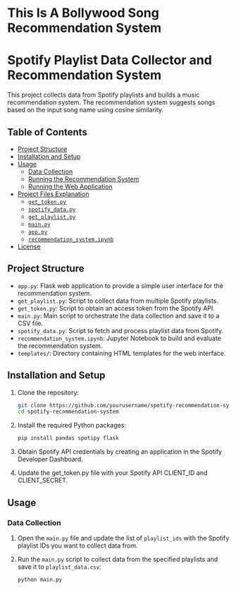 # This Is A Bollywood Song Recommendation System

# Spotify Playlist Data Collector and Recommendation System

This project collects data from Spotify playlists and builds a music recommendation system. The recommendation system suggests songs based on the input song name using cosine similarity.

## Table of Contents

- [Project Structure](#project-structure)
- [Installation and Setup](#installation-and-setup)
- [Usage](#usage)
  - [Data Collection](#data-collection)
  - [Running the Recommendation System](#running-the-recommendation-system)
  - [Running the Web Application](#running-the-web-application)
- [Project Files Explanation](#project-files-explanation)
  - [`get_token.py`](#get_tokenpy)
  - [`spotify_data.py`](#spotify_datapy)
  - [`get_playlist.py`](#get_playlistpy)
  - [`main.py`](#mainpy)
  - [`app.py`](#apppy)
  - [`recommendation_system.ipynb`](#recommendation_systemipynb)
- [License](#license)

## Project Structure

- `app.py`: Flask web application to provide a simple user interface for the recommendation system.
- `get_playlist.py`: Script to collect data from multiple Spotify playlists.
- `get_token.py`: Script to obtain an access token from the Spotify API.
- `main.py`: Main script to orchestrate the data collection and save it to a CSV file.
- `spotify_data.py`: Script to fetch and process playlist data from Spotify.
- `recommendation_system.ipynb`: Jupyter Notebook to build and evaluate the recommendation system.
- `templates/`: Directory containing HTML templates for the web interface.

## Installation and Setup

1. Clone the repository:

   ```sh
   git clone https://github.com/yourusername/spotify-recommendation-system.git
   cd spotify-recommendation-system
   
2. Install the required Python packages:

   ```sh
   pip install pandas spotipy flask

4. Obtain Spotify API credentials by creating an application in the Spotify Developer Dashboard.

5. Update the get_token.py file with your Spotify API CLIENT_ID and CLIENT_SECRET.


## Usage

### Data Collection

1. Open the `main.py` file and update the list of `playlist_ids` with the Spotify playlist IDs you want to collect data from.

2. Run the `main.py` script to collect data from the specified playlists and save it to `playlist_data.csv`:

   ```sh
   python main.py

